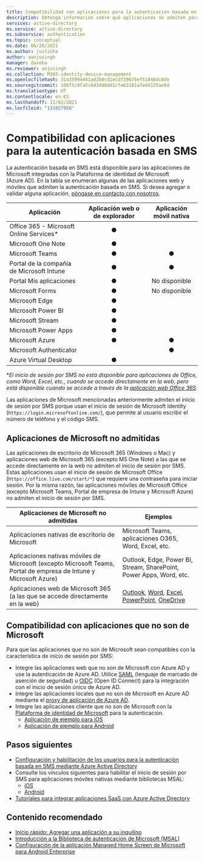 ```yaml
---
title: Compatibilidad con aplicaciones para la autenticación basada en SMS en Azure Active Directory
description: Obtenga información sobre qué aplicaciones se admiten para que los usuarios inicien sesión en Azure Active Directory mediante SMS.
services: active-directory
ms.service: active-directory
ms.subservice: authentication
ms.topic: conceptual
ms.date: 06/28/2021
ms.author: justinha
author: aanjusingh
manager: daveba
ms.reviewer: anjusingh
ms.collection: M365-identity-device-management
ms.openlocfilehash: 31a35994441ad2b0cd2ecdf39675ef51840dc0de
ms.sourcegitcommit: 106f5c9fa5c6d3498dd1cfe63181a7ed4125ae6d
ms.translationtype: HT
ms.contentlocale: es-ES
ms.lasthandoff: 11/02/2021
ms.locfileid: "131027956"
---
```

# <a name="app-support-for-sms-based-authentication"></a>Compatibilidad con aplicaciones para la autenticación basada en SMS

La autenticación basada en SMS está disponible para las aplicaciones de Microsoft integradas con la Plataforma de identidad de Microsoft (Azure AD). En la tabla se enumeran algunas de las aplicaciones web y móviles que admiten la autenticación basada en SMS. Si desea agregar o validar alguna aplicación, [póngase en contacto con nosotros](https://feedback.azure.com/d365community/forum/22920db1-ad25-ec11-b6e6-000d3a4f0789). 

| Aplicación | Aplicación web o de explorador | Aplicación móvil nativa |
| --- |:---:|:---:|
| Office 365 - Microsoft Online Services* | ● |   |
| Microsoft One Note | ● |   |
| Microsoft Teams | ● | ● |
| Portal de la compañía de Microsoft Intune | ● | ● |
| Portal Mis aplicaciones | ● |No disponible|
| Microsoft Forms | ● |No disponible|
| Microsoft Edge | ● |   |
| Microsoft Power BI | ● |   |
| Microsoft Stream | ● |   |
| Microsoft Power Apps | ● |   |
| Microsoft Azure | ● | ● |
| Microsoft Authenticator |   | ● |
| Azure Virtual Desktop | ● |  | 

*_El inicio de sesión por SMS no está disponible para aplicaciones de Office, como Word, Excel, etc., cuando se accede directamente en la web, pero está disponible cuando se accede a través de la [aplicación web Office 365](https://www.office.com)._

Las aplicaciones de Microsoft mencionadas anteriormente admiten el inicio de sesión por SMS porque usan el inicio de sesión de Microsoft Identity (`https://login.microsoftonline.com/`), que permite al usuario escribir el número de teléfono y el código SMS.

## <a name="unsupported-microsoft-apps"></a>Aplicaciones de Microsoft no admitidas

Las aplicaciones de escritorio de Microsoft 365 (Windows o Mac) y aplicaciones web de Microsoft 365 (excepto MS One Note) a las que se accede directamente en la web no admiten el inicio de sesión por SMS. Estas aplicaciones usan el inicio de sesión de Microsoft Office (`https://office.live.com/start/*`) que requiere una contraseña para iniciar sesión.
Por la misma razón, las aplicaciones móviles de Microsoft Office (excepto Microsoft Teams, Portal de empresa de Intune y Microsoft Azure) no admiten el inicio de sesión por SMS.

| Aplicaciones de Microsoft no admitidas| Ejemplos |
| --- | --- |
| Aplicaciones nativas de escritorio de Microsoft | Microsoft Teams, aplicaciones O365, Word, Excel, etc.|
| Aplicaciones nativas móviles de Microsoft (excepto Microsoft Teams, Portal de empresa de Intune y Microsoft Azure) | Outlook, Edge, Power BI, Stream, SharePoint, Power Apps, Word, etc.|
| Aplicaciones web de Microsoft 365 (a las que se accede directamente en la web) | [Outlook](https://outlook.live.com/owa/), [Word](https://office.live.com/start/Word.aspx), [Excel](https://office.live.com/start/Excel.aspx), [PowerPoint](https://office.live.com/start/PowerPoint.aspx), [OneDrive](https://onedrive.live.com/about/signin)|  

## <a name="support-for-non-microsoft-apps"></a>Compatibilidad con aplicaciones que no son de Microsoft 

Para que las aplicaciones que no son de Microsoft sean compatibles con la característica de inicio de sesión por SMS: 
- Integre las aplicaciones web que no son de Microsoft con Azure AD y use la autenticación de Azure AD. Utilice [SAML](../manage-apps/add-application-portal-setup-sso.md) (lenguaje de marcado de aserción de seguridad) u [OIDC](../manage-apps/add-application-portal-setup-oidc-sso.md) (Open ID Connect) para la integración con el inicio de sesión único de Azure AD. 
- Integre las aplicaciones locales que no son de Microsoft en Azure AD mediante el [proxy de aplicación de Azure AD](../app-proxy/application-proxy-add-on-premises-application.md).
- Integre las aplicaciones cliente que no son de Microsoft con la [Plataforma de identidad de Microsoft](../develop/v2-overview.md) para la autenticación. 
    - [Aplicación de ejemplo para iOS](../develop/tutorial-v2-ios.md)
    - [Aplicación de ejemplo para Android](../develop/tutorial-v2-android.md)

## <a name="next-steps"></a>Pasos siguientes

- [Configuración y habilitación de los usuarios para la autenticación basada en SMS mediante Azure Active Directory](howto-authentication-sms-signin.md)
- Consulte los vínculos siguientes para habilitar el inicio de sesión por SMS para aplicaciones móviles nativas mediante bibliotecas MSAL: 
  - [iOS](https://github.com/AzureAD/microsoft-authentication-library-for-objc)
  - [Android](https://github.com/AzureAD/microsoft-authentication-library-for-android)
- [Tutoriales para integrar aplicaciones SaaS con Azure Active Directory](../saas-apps/tutorial-list.md)

## <a name="recommended-content"></a>Contenido recomendado

- [Inicio rápido: Agregar una aplicación a su inquilino](../manage-apps/add-application-portal.md)
- [Introducción a la Biblioteca de autenticación de Microsoft (MSAL)](../develop/msal-overview.md)
- [Configuración de la aplicación Managed Home Screen de Microsoft para Android Enterprise](/mem/intune/apps/app-configuration-managed-home-screen-app)
